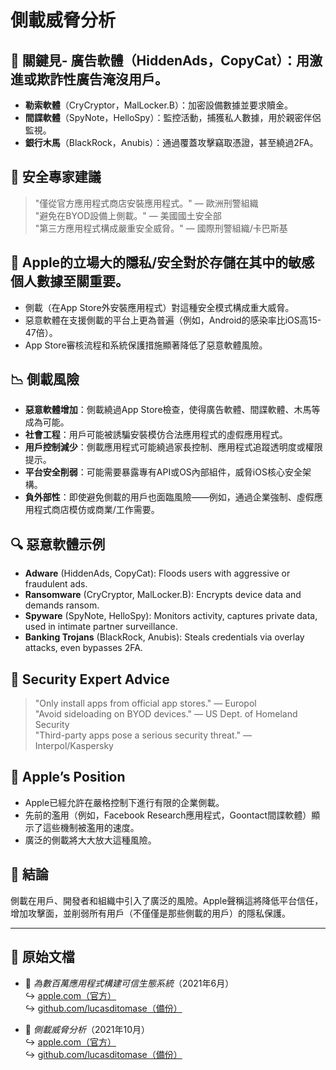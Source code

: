 # 側載威脅分析  

## 📌 關鍵見- **廣告軟體**（HiddenAds，CopyCat）：用激進或欺詐性廣告淹沒用戶。  
- **勒索軟體**（CryCryptor，MalLocker.B）：加密設備數據並要求贖金。  
- **間諜軟體**（SpyNote，HelloSpy）：監控活動，捕獲私人數據，用於親密伴侶監視。  
- **銀行木馬**（BlackRock，Anubis）：通過覆蓋攻擊竊取憑證，甚至繞過2FA。  

## 🧠 安全專家建議  

> "僅從官方應用程式商店安裝應用程式。" — 歐洲刑警組織  
> "避免在BYOD設備上側載。" — 美國國土安全部  
> "第三方應用程式構成嚴重安全威脅。" — 國際刑警組織/卡巴斯基  

## 🚫 Apple的立場大的隱私/安全對於存儲在其中的敏感個人數據至關重要。  
- 側載（在App Store外安裝應用程式）對這種安全模式構成重大威脅。  
- 惡意軟體在支援側載的平台上更為普遍（例如，Android的感染率比iOS高15-47倍）。  
- App Store審核流程和系統保護措施顯著降低了惡意軟體風險。  

## 📉 側載風險  

- **惡意軟體增加**：側載繞過App Store檢查，使得廣告軟體、間諜軟體、木馬等成為可能。  
- **社會工程**：用戶可能被誘騙安裝模仿合法應用程式的虛假應用程式。  
- **用戶控制減少**：側載應用程式可能繞過家長控制、應用程式追蹤透明度或權限提示。  
- **平台安全削弱**：可能需要暴露專有API或OS內部組件，威脅iOS核心安全架構。  
- **負外部性**：即使避免側載的用戶也面臨風險——例如，通過企業強制、虛假應用程式商店模仿或商業/工作需要。  

## 🔍 惡意軟體示例  

- **Adware** (HiddenAds, CopyCat): Floods users with aggressive or fraudulent ads.  
- **Ransomware** (CryCryptor, MalLocker.B): Encrypts device data and demands ransom.  
- **Spyware** (SpyNote, HelloSpy): Monitors activity, captures private data, used in intimate partner surveillance.  
- **Banking Trojans** (BlackRock, Anubis): Steals credentials via overlay attacks, even bypasses 2FA.  

## 🧠 Security Expert Advice  

> "Only install apps from official app stores." — Europol  
> "Avoid sideloading on BYOD devices." — US Dept. of Homeland Security  
> "Third-party apps pose a serious security threat." — Interpol/Kaspersky  

## 🚫 Apple’s Position  

- Apple已經允許在嚴格控制下進行有限的企業側載。  
- 先前的濫用（例如，Facebook Research應用程式，Goontact間諜軟體）顯示了這些機制被濫用的速度。  
- 廣泛的側載將大大放大這種風險。  

## 📎 結論  

側載在用戶、開發者和組織中引入了廣泛的風險。Apple聲稱這將降低平台信任，增加攻擊面，並削弱所有用戶（不僅僅是那些側載的用戶）的隱私保護。  

---  

## 📄 原始文檔  

- 🧷 *為數百萬應用程式構建可信生態系統*（2021年6月）  
  ↪️ [apple.com（官方）](https://www.apple.com/privacy/docs/Building_a_Trusted_Ecosystem_for_Millions_of_Apps.pdf)  
  ↪️ [github.com/lucasditomase（備份）](https://github.com/lucasditomase/app-restrictions/blob/main/summary.pdf)  

- 🧷 *側載威脅分析*（2021年10月）  
  ↪️ [apple.com（官方）](https://www.apple.com/privacy/docs/Building_a_Trusted_Ecosystem_for_Millions_of_Apps_A_Threat_Analysis_of_Sideloading.pdf)  
  ↪️ [github.com/lucasditomase（備份）](https://github.com/lucasditomase/app-restrictions/blob/main/threat-analysis.pdf)  
